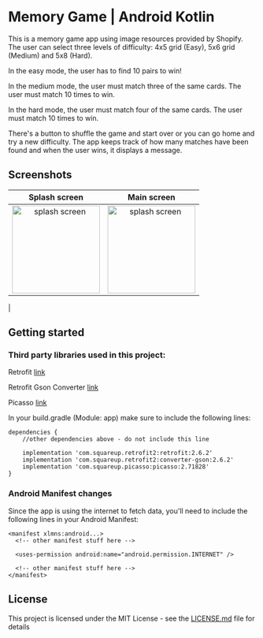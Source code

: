 # Memory Game | Android Kotlin

This is a memory game app using image resources provided by Shopify.
The user can select three levels of difficulty: 4x5 grid (Easy), 5x6 grid (Medium) and 5x8 (Hard). 

In the easy mode, the user has to find 10 pairs to win!

In the medium mode, the user must match three of the same cards. The user must match 10 times to win.

In the hard mode, the user must match four of the same cards. The user must match 10 times to win.

There's a button to shuffle the game and start over or you can go home and try a new difficulty.
The app keeps track of how many matches have been found and when the user wins, it displays a message.

## Screenshots

 Splash screen           |  Main screen
:-------------------------:|:-------------------------:
<img src="https://i.imgur.com/RYDnugK.png" width="178" alt="splash screen">  |  <img src="https://i.imgur.com/RYDnugK.png" width="178" alt="splash screen"> |}
| 



## Getting started

### Third party libraries used in this project:

Retrofit [link](https://square.github.io/retrofit/)

Retrofit Gson Converter [link](https://github.com/square/retrofit/tree/master/retrofit-converters/gson)

Picasso [link](https://square.github.io/picasso/)

In your build.gradle (Module: app) make sure to include the following lines:
```
dependencies {
    //other dependencies above - do not include this line

    implementation 'com.squareup.retrofit2:retrofit:2.6.2'
    implementation 'com.squareup.retrofit2:converter-gson:2.6.2'
    implementation 'com.squareup.picasso:picasso:2.71828'
}
```

### Android Manifest changes

Since the app is using the internet to fetch data, you'll need to include the following lines in your Android Manifest:

```
<manifest xlmns:android...>
  <!-- other manifest stuff here -->

  <uses-permission android:name="android.permission.INTERNET" />

  <!-- other manifest stuff here -->
</manifest>
```

## License

This project is licensed under the MIT License - see the [LICENSE.md](LICENSE.md) file for details

